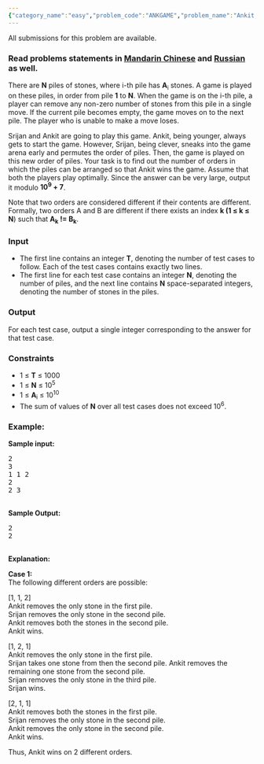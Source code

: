 ```yaml
---
{"category_name":"easy","problem_code":"ANKGAME","problem_name":"Ankit, Srijan and a game of stone piles","languages_supported":{"0":"ADA","1":"ASM","2":"BASH","3":"BF","4":"C","5":"C99 strict","6":"CAML","7":"CLOJ","8":"CLPS","9":"CPP 4.3.2","10":"CPP 4.9.2","11":"CPP14","12":"CS2","13":"D","14":"ERL","15":"FORT","16":"FS","17":"GO","18":"HASK","19":"ICK","20":"ICON","21":"JAVA","22":"JS","23":"LISP clisp","24":"LISP sbcl","25":"LUA","26":"NEM","27":"NICE","28":"NODEJS","29":"PAS fpc","30":"PAS gpc","31":"PERL","32":"PERL6","33":"PHP","34":"PIKE","35":"PRLG","36":"PYPY","37":"PYTH","38":"PYTH 3.4","39":"RUBY","40":"SCALA","41":"SCM chicken","42":"SCM guile","43":"SCM qobi","44":"ST","45":"TCL","46":"TEXT","47":"WSPC"},"max_timelimit":1,"source_sizelimit":50000,"problem_author":"code_master01","problem_tester":"rubanenko","date_added":"31-03-2015","tags":{"0":"code_master01","1":"combinatorics","2":"cook59","3":"counting","4":"easy","5":"game"},"editorial_url":"http://discuss.codechef.com/problems/ANKGAME","time":{"view_start_date":1434911400,"submit_start_date":1434911400,"visible_start_date":1434911400,"end_date":1735669800},"layout":"problem"}
---
```

<span class="solution-visible-txt">All submissions for this problem are available.</span><h3> Read problems statements in <a target="_blank" href="http://www.codechef.com/download/translated/COOK59/mandarin/ANKGAME.pdf">Mandarin Chinese</a> and <a target="_blank" href="http://www.codechef.com/download/translated/COOK59/russian/ANKGAME.pdf">Russian</a> as well.</h3>


<p>There are <b>N</b> piles of stones, where i-th pile has <b>A</b><sub>i</sub> stones. A game is played on these piles, in order from pile <b>1</b> to <b>N</b>. When the game is on the i-th pile, a player can remove any non-zero number of stones from this pile in a single move. If the current pile becomes empty, the game moves on to the next pile. The player who is unable to make a move loses.</p>

<p>Srijan and Ankit are going to play this game. Ankit, being younger, always gets to start the game. However, Srijan, being clever, sneaks into the game arena early and permutes the order of piles. Then, the game is played on this new order of piles. Your task is to find out the number of orders in which the piles can be arranged so that Ankit wins the game. Assume that both the players play optimally. Since the answer can be very large, output it modulo <b>10<sup>9</sup> + 7</b>.</p>

<p>Note that two orders are considered different if their contents are different. Formally, two orders A and B are different if there exists an index <b>k (1 ≤ k ≤ N</b>) such that <b>A<sub>k</sub> != B<sub>k</sub></b>.</p>

<h3>Input</h3>
<ul>
<li>The first line contains an integer <b>T</b>, denoting the number of test cases to follow. Each of the test cases contains exactly two lines.</li>
<li>The first line for each test case contains an integer <b>N</b>, denoting the number of piles, and the next line contains <b>N</b> space-separated integers, denoting the number of stones in the piles.</li>
</ul>

<h3>Output</h3>
<p>For each test case, output a single integer corresponding to the answer for that test case.</p>

<h3>Constraints</h3>
<ul>
<li>1 ≤ <b>T</b> ≤ 1000</li>
<li>1 ≤ <b>N</b> ≤ 10<sup>5<sup></li>
<li>1 ≤ <b>A</b><sub>i</sub> ≤ 10<sup>10<sup></li>
<li>The sum of values of <b>N</b> over all test cases does not exceed 10<sup>6</sup>.</li>
</ul>

<h3>Example:</h3>
<p><b>Sample input:</b>  
</p>
<pre>
2
3
1 1 2
2
2 3

</pre>
<p><b>Sample Output:</b>  
</p>
<pre>
2
2

</pre>
<p><b>Explanation:</b>  
</p>

<p><b>Case 1:</b><br />
The following different orders are possible:  
</p>

<p>[1, 1, 2]<br />
Ankit removes the only stone in the first pile.<br />
Srijan removes the only stone in the second pile.<br />
Ankit removes both the stones in the second pile.<br />
Ankit wins.  
</p>

<p>[1, 2, 1]<br />
Ankit removes the only stone in the first pile.<br />
Srijan takes one stone from then the second pile. Ankit removes the remaining one stone from the second pile.<br />
Srijan removes the only stone in the third pile.<br />
Srijan wins.</p>

<p>[2, 1, 1]<br />
Ankit removes both the stones in the first pile.<br />
Srijan removes the only stone in the second pile.<br />
Ankit removes the only stone in the second pile.<br />
Ankit wins.</p>
<p>Thus, Ankit wins on 2 different orders.</p>
